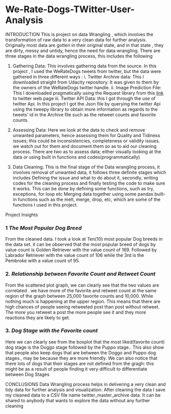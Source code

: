 # We-Rate-Dogs-TWitter-User-Analysis

INTRODUCTION
This is project on data Wrangling , which involves the transformation of raw data to a very clean data for further analysis. Originally most data are gotten in their original state, and in that state , they are dirty, messy and untidy,  hence the need for data wrangling. 
There are three stages in the data wrangling process, this includes the following 
1.	Gathering Data: This involves gathering data from the source. In this project , I used the WeRateDogs tweets from twitter, but the data were gathered in three different ways :
i.	Twitter Archive data: This I downloaded straight from Udacity repository. It was given to them by the owners of the WeRateDogs twitter handle.
ii.	Image Prediction File: This I downloaded pragmatically using the Request library from this [link](https://d17h27t6h515a5.cloudfront.net/topher/2017/August/599fd2ad_image-predictions/image-predictions.tsv) to  twitter web page
iii.	Twitter API Data: this I got through the use of twitter Api. In this project I got the Json file  by querying  the twitter Api using the tweepy library to obtain more information as regards to the tweets’ id in the Archive file such as the  retweet counts and favorite counts.

2.	Assessing Data: Here we look at the data to check and remove unwanted parameters, hence assessing them for Quality and Tidiness issues; this could be inconsistencies, completeness or validity issues. we watch out for them and document them so as to aid our cleaning process. There are two as to assess data; either visually looking at the data or using built in functions and codes(programmatically)

3.	Data Cleaning; This is the final stage of the Data wrangling process, it involves removal of unwanted data, it follows three definite stages which includes Defining the issue and what to do about it, secondly, writing  codes for the cleaning process and finally testing the code to make sure it works. This can be done by defining some functions, such as try, exceptions, for loop etc Merging data together using some pandas built-in functions such as the melt, merge, drop, etc, which are some of the functions I used in this project. 

Project Insights  
### 1 *The Most Popular Dog Breed*  
From the cleaned data. I took a look at Ten(10) most popular Dog breeds in the data set. it can be observed that the most popular breed of dogs by value count is Golden Retriever with the value count of 169. Followed by Labrador Retriever with the value count of 106 while the 3rd is the Pembroke  with a value count of 95.   
### 2. *Relationship between Favorite Count and Retweet Count*  
From the scattered plot graph, we can clearly see that the two values are correlated . we have more of the favorite and retweet count at the same region of the graph between 25,000 favorite counts and 10,000. While nothing much is happening at the upper region. This means that there are high chances of people seeing retweeted post than post without retweet. The more you retweet a post the more people see it and they more reactions they are likely to get.
### 3. *Dog Stage with the Favorite count*  
Here we can clearly see from the boxplot  that the most liked(favorite count) dog stage is the Doggo stage followed by the Puppo stage.. This also show that people also keep dogs that are between the Doggo and Puppo dog stages., may be because they are more friendly. We can also notice that there lots of dogs that their stages are not defined from the gragh: this might be as a result of people finding it very difficult to differentiate between Dog Stages

CONCLUSIONS
Data Wrangling process helps in delivering a very clean and tidy data for further analysis and visualization. 
After cleaning the data I save my cleaned data to a CSV file name twitter_master_archive data. It can be shared to anybody that wants to explore the data without any further cleaning	

